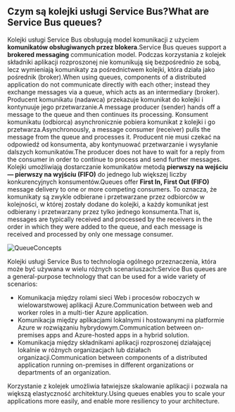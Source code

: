## <a name="what-are-service-bus-queues"></a><span data-ttu-id="43232-101">Czym są kolejki usługi Service Bus?</span><span class="sxs-lookup"><span data-stu-id="43232-101">What are Service Bus queues?</span></span>
<span data-ttu-id="43232-102">Kolejki usługi Service Bus obsługują model komunikacji z użyciem **komunikatów obsługiwanych przez blokera**.</span><span class="sxs-lookup"><span data-stu-id="43232-102">Service Bus queues support a **brokered messaging** communication model.</span></span> <span data-ttu-id="43232-103">Podczas korzystania z kolejek składniki aplikacji rozproszonej nie komunikują się bezpośrednio ze sobą, lecz wymieniają komunikaty za pośrednictwem kolejki, która działa jako pośrednik (broker).</span><span class="sxs-lookup"><span data-stu-id="43232-103">When using queues, components of a distributed application do not communicate directly with each other; instead they exchange messages via a queue, which acts as an intermediary (broker).</span></span> <span data-ttu-id="43232-104">Producent komunikatu (nadawca) przekazuje komunikat do kolejki i kontynuuje jego przetwarzanie.</span><span class="sxs-lookup"><span data-stu-id="43232-104">A message producer (sender) hands off a message to the queue and then continues its processing.</span></span> <span data-ttu-id="43232-105">Konsument komunikatu (odbiorca) asynchronicznie pobiera komunikat z kolejki i go przetwarza.</span><span class="sxs-lookup"><span data-stu-id="43232-105">Asynchronously, a message consumer (receiver) pulls the message from the queue and processes it.</span></span> <span data-ttu-id="43232-106">Producent nie musi czekać na odpowiedź od konsumenta, aby kontynuować przetwarzanie i wysyłanie dalszych komunikatów.</span><span class="sxs-lookup"><span data-stu-id="43232-106">The producer does not have to wait for a reply from the consumer in order to continue to process and send further messages.</span></span> <span data-ttu-id="43232-107">Kolejki umożliwiają dostarczanie komunikatów metodą **pierwszy na wejściu — pierwszy na wyjściu (FIFO)** do jednego lub większej liczby konkurencyjnych konsumentów.</span><span class="sxs-lookup"><span data-stu-id="43232-107">Queues offer **First In, First Out (FIFO)** message delivery to one or more competing consumers.</span></span> <span data-ttu-id="43232-108">To oznacza, że komunikaty są zwykle odbierane i przetwarzane przez odbiorców w kolejności, w której zostały dodane do kolejki, a każdy komunikat jest odbierany i przetwarzany przez tylko jednego konsumenta.</span><span class="sxs-lookup"><span data-stu-id="43232-108">That is, messages are typically received and processed by the receivers in the order in which they were added to the queue, and each message is received and processed by only one message consumer.</span></span>

![QueueConcepts](./media/howto-service-bus-queues/sb-queues-08.png)

<span data-ttu-id="43232-110">Kolejki usługi Service Bus to technologia ogólnego przeznaczenia, która może być używana w wielu różnych scenariuszach:</span><span class="sxs-lookup"><span data-stu-id="43232-110">Service Bus queues are a general-purpose technology that can be used for a wide variety of scenarios:</span></span>

* <span data-ttu-id="43232-111">Komunikacja między rolami sieci Web i procesów roboczych w wielowarstwowej aplikacji Azure.</span><span class="sxs-lookup"><span data-stu-id="43232-111">Communication between web and worker roles in a multi-tier Azure application.</span></span>
* <span data-ttu-id="43232-112">Komunikacja między aplikacjami lokalnymi i hostowanymi na platformie Azure w rozwiązaniu hybrydowym.</span><span class="sxs-lookup"><span data-stu-id="43232-112">Communication between on-premises apps and Azure-hosted apps in a hybrid solution.</span></span>
* <span data-ttu-id="43232-113">Komunikacja między składnikami aplikacji rozproszonej działającej lokalnie w różnych organizacjach lub działach organizacji.</span><span class="sxs-lookup"><span data-stu-id="43232-113">Communication between components of a distributed application running on-premises in different organizations or departments of an organization.</span></span>

<span data-ttu-id="43232-114">Korzystanie z kolejek umożliwia łatwiejsze skalowanie aplikacji i pozwala na większą elastyczność architektury.</span><span class="sxs-lookup"><span data-stu-id="43232-114">Using queues enables you to scale your applications more easily, and enable more resiliency to your architecture.</span></span>


